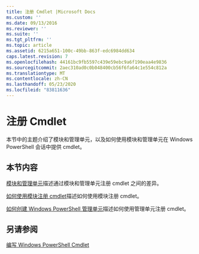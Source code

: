 ```yaml
---
title: 注册 Cmdlet |Microsoft Docs
ms.custom: ''
ms.date: 09/13/2016
ms.reviewer: ''
ms.suite: ''
ms.tgt_pltfrm: ''
ms.topic: article
ms.assetid: 6215a651-100c-49bb-863f-edc6984dd634
caps.latest.revision: 7
ms.openlocfilehash: 44161bc9fb5597c439e59ebc9a6f190eaa4e9836
ms.sourcegitcommit: 2aec310ad0c0b048400cb56f6fa64c1e554c812a
ms.translationtype: MT
ms.contentlocale: zh-CN
ms.lasthandoff: 05/23/2020
ms.locfileid: "83811636"
---
```

# <a name="registering-cmdlets"></a>注册 Cmdlet

本节中的主题介绍了模块和管理单元，以及如何使用模块和管理单元在 Windows PowerShell 会话中提供 cmdlet。

## <a name="in-this-section"></a>本节内容

[模块和管理单元](./modules-and-snap-ins.md)描述通过模块和管理单元注册 cmdlet 之间的差异。

[如何使用模块注册 cmdlet](./how-to-import-cmdlets-using-modules.md)描述如何使用模块注册 cmdlet。

[如何创建 Windows PowerShell 管理单元](./how-to-create-a-windows-powershell-snap-in.md)描述如何使用管理单元注册 cmdlet。

## <a name="see-also"></a>另请参阅

[编写 Windows PowerShell Cmdlet](../cmdlet/cmdlet-overview.md)
